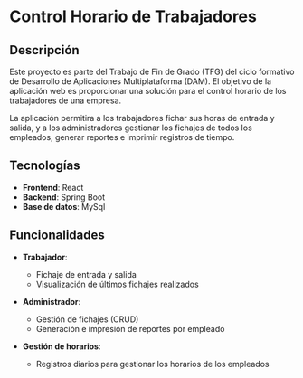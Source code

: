 # Control Horario de Trabajadores

## Descripción

Este proyecto es parte del Trabajo de Fin de Grado (TFG) del ciclo formativo de Desarrollo de Aplicaciones Multiplataforma (DAM). El objetivo de la aplicación web es proporcionar una solución para el control horario de los trabajadores de una empresa.

La aplicación permitira a los trabajadores fichar sus horas de entrada y salida, y a los administradores gestionar los fichajes de todos los empleados, generar reportes e imprimir registros de tiempo.

## Tecnologías

- **Frontend**: React
- **Backend**: Spring Boot
- **Base de datos**: MySql

## Funcionalidades

- **Trabajador**:
  - Fichaje de entrada y salida
  - Visualización de últimos fichajes realizados

- **Administrador**:
  - Gestión de fichajes (CRUD)
  - Generación e impresión de reportes por empleado

- **Gestión de horarios**:
  - Registros diarios para gestionar los horarios de los empleados
